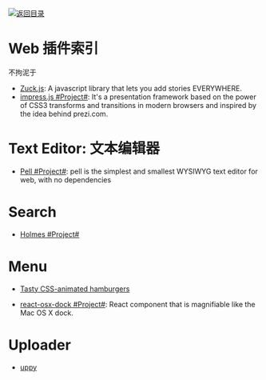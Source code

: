 [![返回目录](https://parg.co/UGo)](https://parg.co/b4z) 
 


# Web 插件索引


不拘泥于



- [Zuck.js](https://github.com/ramon82/zuck.js): A javascript library that lets you add stories EVERYWHERE.
- [impress.js #Project#](https://github.com/impress/impress.js/): It's a presentation framework based on the power of CSS3 transforms and transitions in modern browsers and inspired by the idea behind prezi.com.




# Text Editor: 文本编辑器

- [Pell #Project#](https://github.com/jaredreich/pell): pell is the simplest and smallest WYSIWYG text editor for web, with no dependencies

# Search

- [Holmes #Project#](https://haroen.me/holmes/)


# Menu

- [Tasty CSS-animated hamburgers](https://jonsuh.com/hamburgers/)

- [react-osx-dock #Project#](https://github.com/lukehorvat/react-osx-dock): React component that is magnifiable like the Mac OS X dock.

# Uploader

- [uppy](https://github.com/transloadit/uppy)
